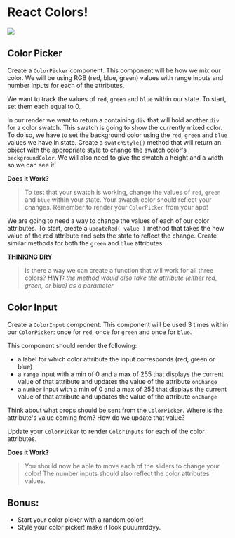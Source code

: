 # React Colors!

![](https://media.giphy.com/media/FVbsOFYqdARtS/giphy.gif)

## Color Picker

Create a `ColorPicker` component. This component will be how we mix our color. We will be using RGB (red, blue, green) values with range inputs and number inputs for each of the attributes.

We want to track the values of `red`, `green` and `blue` within our state. To start, set them each equal to 0.

In our render we want to return a containing `div` that will hold another `div` for a color swatch. This swatch is going to show the currently mixed color. To do so, we have to set the background color using the `red`, `green` and `blue` values we have in state. Create a `swatchStyle()` method that will return an object with the appropriate style to change the swatch color's `backgroundColor`. We will also need to give the swatch a height and a width so we can see it!

**Does it Work?**
> To test that your swatch is working, change the values of `red`, `green` and `blue` within your state. Your swatch color should reflect your changes. Remember to render your `ColorPicker` from your app!

We are going to need a way to change the values of each of our color attributes. To start, create a `updateRed( value )` method that takes the new value of the red attribute and sets the state to reflect the change. Create similar methods for both the `green` and `blue` attributes. 

**THINKING DRY**
> Is there a way we can create a function that will work for all three colors? _**HINT:** the method would also take the attribute (either red, green, or blue) as a parameter_

## Color Input

Create a `ColorInput` component. This component will be used 3 times within our `ColorPicker`: once for `red`, once for `green` and once for `blue`. 

This component should render the following:
  - a label for which color attribute the input corresponds (red, green or blue)
  - a `range` input with a min of 0 and a max of 255 that displays the current value of that attribute and updates the value of the attribute `onChange`
  - a `number` input with a min of 0 and a max of 255 that displays the current value of that attribute and updates the value of the attribute `onChange`

Think about what props should be sent from the `ColorPicker`. Where is the attribute's value coming from? How do we update that value?

Update your `ColorPicker` to render `ColorInputs` for each of the color attributes.

**Does it Work?**
> You should now be able to move each of the sliders to change your color! The number inputs should also reflect the color attributes' values.


## Bonus:

- Start your color picker with a random color!
- Style your color picker! make it look puuurrrddyy.

